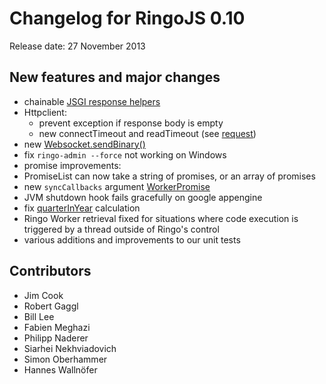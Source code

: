 # Changelog for RingoJS 0.10

Release date: 27 November 2013

## New features and major changes

 * chainable [JSGI response helpers](http://ringojs.org/api/v0.10/ringo/jsgi/response/)
 * Httpclient:
   * prevent exception if response body is empty
   * new connectTimeout and readTimeout (see [request](http://ringojs.org/api/v0.10/ringo/httpclient/#request))
 * new [Websocket.sendBinary()](http://ringojs.org/api/v0.10/ringo/httpserver/#WebSocket.prototype.sendBinary)
 * fix `ringo-admin --force` not working on Windows
 * promise improvements:
  * PromiseList can now take a string of promises, or an array of promises
  * new `syncCallbacks` argument [WorkerPromise](http://ringojs.org/api/master/ringo/worker/#WorkerPromise) 
 * JVM shutdown hook fails gracefully on google appengine
 * fix [quarterInYear](http://ringojs.org/api/master/ringo/utils/dates/#quarterInYear) calculation
 * Ringo Worker retrieval fixed for situations where code execution is triggered by a thread outside of Ringo's control
 * various additions and improvements to our unit tests

## Contributors

  * Jim Cook
  * Robert Gaggl
  * Bill Lee
  * Fabien Meghazi
  * Philipp Naderer
  * Siarhei Nekhviadovich
  * Simon Oberhammer
  * Hannes Wallnöfer
